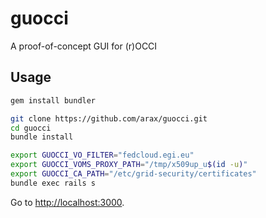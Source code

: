 # guocci
A proof-of-concept GUI for (r)OCCI

## Usage
```bash
gem install bundler
```
```bash
git clone https://github.com/arax/guocci.git
cd guocci
bundle install
```
```bash
export GUOCCI_VO_FILTER="fedcloud.egi.eu"
export GUOCCI_VOMS_PROXY_PATH="/tmp/x509up_u$(id -u)"
export GUOCCI_CA_PATH="/etc/grid-security/certificates"
bundle exec rails s
```
Go to [http://localhost:3000](http://localhost:3000).
